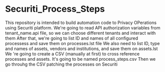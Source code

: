 # Securiti_Process_Steps
This repository is intended to build automation code to Privacy OPerations using Securiti platform.
We're going to read API authorization variables from tenant_name.api file, so we can choose different tenants and interact with them
After that, we're going to list ID and names of all configured processess and save them on processes.lst file
We also need to list ID, type and names of assets, vendors and institutions, and save them on assets.lst
We 're going to create a CSV (manually at first) to cross reference processes and assets. It's going to be named process_steps.csv
Then we go throuhg the CSV patching the processes on Securiti
